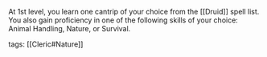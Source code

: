 At 1st level, you learn one cantrip of your choice from the [[Druid]] spell list. You also gain proficiency in one of the following skills of your choice: Animal Handling, Nature, or Survival.

tags: [[Cleric#Nature]]